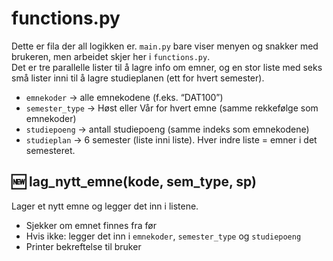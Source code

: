 # functions.py

Dette er fila der all logikken er. `main.py` bare viser menyen og snakker med brukeren, men arbeidet skjer her i `functions.py`.  
Det er tre parallelle lister til å lagre info om emner, og en stor liste med seks små lister inni til å lagre studieplanen (ett for hvert semester).

- `emnekoder` → alle emnekodene (f.eks. “DAT100”)  
- `semester_type` → Høst eller Vår for hvert emne (samme rekkefølge som emnekoder)  
- `studiepoeng` → antall studiepoeng (samme indeks som emnekodene)  
- `studieplan` → 6 semester (liste inni liste). Hver indre liste = emner i det semesteret.

## 🆕 lag_nytt_emne(kode, sem_type, sp)

Lager et nytt emne og legger det inn i listene.

- Sjekker om emnet finnes fra før
- Hvis ikke: legger det inn i `emnekoder`, `semester_type` og `studiepoeng`
- Printer bekreftelse til bruker
